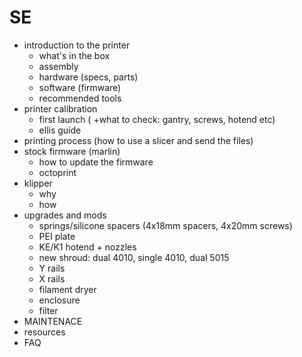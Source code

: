 # SE
- introduction to the printer
    - what's in the box
    - assembly
    - hardware (specs, parts)
    - software (firmware)
    - recommended tools
- printer calibration
    - first launch ( +what to check: gantry, screws, hotend etc)
    - ellis guide
- printing process (how to use a slicer and send the files)
- stock firmware (marlin)
    - how to update the firmware
    - octoprint
- klipper
    - why
    - how
- upgrades and mods
    - springs/silicone spacers (4x18mm spacers, 4x20mm screws)
    - PEI plate
    - KE/K1 hotend + nozzles
    - new shroud: dual 4010, single 4010, dual 5015
    - Y rails
    - X rails
    - filament dryer
    - enclosure
    - filter
- MAINTENACE
- resources
- FAQ
